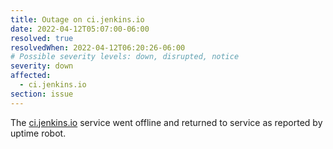 ```yaml
---
title: Outage on ci.jenkins.io
date: 2022-04-12T05:07:00-06:00
resolved: true
resolvedWhen: 2022-04-12T06:20:26-06:00
# Possible severity levels: down, disrupted, notice
severity: down
affected:
  - ci.jenkins.io
section: issue
---
```


The [ci.jenkins.io](https://ci.jenkins.io) service went offline and returned to service as reported by uptime robot.
